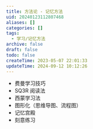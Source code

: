 ```yaml
---
title: 方法论 - 记忆方法
uid: 20240123112807468
aliases: []
categories: []
tags:
  - 学习/记忆方法
archive: false
draft: false
todo: false
createTime: 2023-05-07 22:01:33
updateTime: 2024-09-12 10:12:26
---
```


- 费曼学习技巧
- SQ3R 阅读法
- 西蒙学习法
- 图形化（思维导图、流程图）
- 记忆宫殿
- 刻意练习
